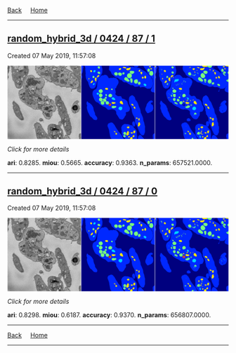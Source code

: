 
[Back](..)&nbsp;&nbsp;&nbsp;&nbsp;&nbsp;[Home](https://leapmanlab.github.io/snapshots)

---

<div class="summary"><a href="1"><h2>random_hybrid_3d / 0424 / 87 / 1</h2></a><p>Created 07 May 2019, 11:57:08
</p><a href="1"><img src="1/media/summary.png" align="center"></a><p>
<i>Click for more details</i>
</p></div>

**ari**: 0.8285. **miou**: 0.5665. **accuracy**: 0.9363. **n_params**: 657521.0000. 

---

<div class="summary"><a href="0"><h2>random_hybrid_3d / 0424 / 87 / 0</h2></a><p>Created 07 May 2019, 11:57:08
</p><a href="0"><img src="0/media/summary.png" align="center"></a><p>
<i>Click for more details</i>
</p></div>

**ari**: 0.8298. **miou**: 0.6187. **accuracy**: 0.9370. **n_params**: 656807.0000. 

---

[Back](..)&nbsp;&nbsp;&nbsp;&nbsp;&nbsp;[Home](https://leapmanlab.github.io/snapshots)

---